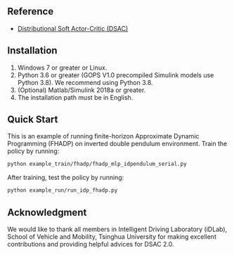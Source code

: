 ## Reference
- [Distributional Soft Actor-Critic (DSAC)](https://arxiv.org/abs/2001.02811)


## Installation
1. Windows 7 or greater or Linux.
2. Python 3.6 or greater (GOPS V1.0 precompiled Simulink models use Python 3.8). We recommend using Python 3.8.
3. (Optional) Matlab/Simulink 2018a or greater.
4. The installation path must be in English.


## Quick Start
This is an example of running finite-horizon Approximate Dynamic Programming (FHADP) on inverted double pendulum environment. 
Train the policy by running:
```bash
python example_train/fhadp/fhadp_mlp_idpendulum_serial.py
```
After training, test the policy by running:
```bash
python example_run/run_idp_fhadp.py
```


## Acknowledgment
We would like to thank all members in Intelligent Driving Laboratory (iDLab), School of Vehicle and Mobility, Tsinghua University for making excellent contributions and providing helpful advices for DSAC 2.0.
